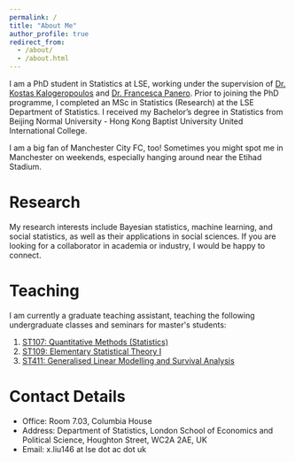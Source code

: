 ```yaml
---
permalink: /
title: "About Me"
author_profile: true
redirect_from: 
  - /about/
  - /about.html
---
```


I am a PhD student in Statistics at LSE, working under the supervision of [Dr. Kostas Kalogeropoulos](https://kostaskalog.github.io/webpage/) and [Dr. Francesca Panero](https://francescapanero.github.io/). Prior to joining the PhD programme, I completed an MSc in Statistics (Research) at the LSE Department of Statistics. I received my Bachelor’s degree in Statistics from Beijing Normal University - Hong Kong Baptist University United International College.

I am a big fan of Manchester City FC, too! Sometimes you might spot me in Manchester on weekends, especially hanging around near the Etihad Stadium.


Research
======
My research interests include Bayesian statistics, machine learning, and social statistics, as well as their applications in social sciences. If you are looking for a collaborator in academia or industry, I would be happy to connect.

Teaching
======
I am currently a graduate teaching assistant, teaching the following undergraduate classes and seminars for master's students:
1. [ST107: Quantitative Methods (Statistics)](https://www.lse.ac.uk/resources/calendar2020-2021/courseGuides/ST/2020_ST107.htm)
1. [ST109: Elementary Statistical Theory I](https://www.lse.ac.uk/resources/calendar2021-2022/courseGuides/ST/2021_ST109.htm)
1. [ST411: Generalised Linear Modelling and Survival Analysis](https://www.lse.ac.uk/resources/calendar/courseGuides/ST/2024_ST411.htm)


Contact Details
======
- Office: Room 7.03, Columbia House
- Address: Department of Statistics, London School of Economics and Political Science, Houghton Street, WC2A 2AE, UK
- Email: x.liu146 at lse dot ac dot uk
